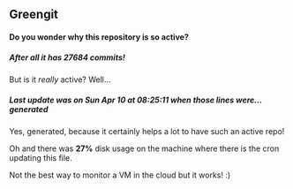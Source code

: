 ## Greengit

#### Do you wonder why this repository is so active?

##### After all it has 27684 commits!

But is it *really* active? Well...

##### Last update was on Sun Apr 10 at 08:25:11 when those lines were... generated

Yes, generated, because it certainly helps a lot to have such an active repo!

Oh and there was **27%** disk usage on the machine
where there is the cron updating this file.

Not the best way to monitor a VM in the cloud but it works! :)
